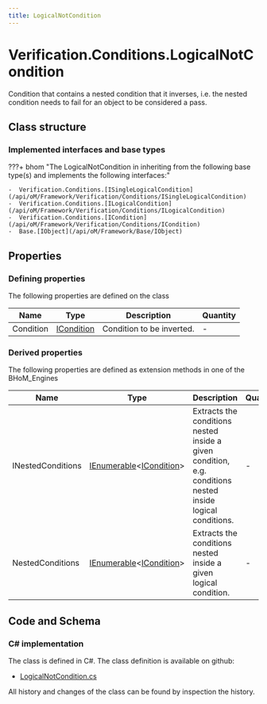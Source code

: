 ```yaml
---
title: LogicalNotCondition
---
```


# Verification.Conditions.LogicalNotCondition

Condition that contains a nested condition that it inverses, i.e. the nested condition needs to fail for an object to be considered a pass.

## Class structure

### Implemented interfaces and base types

???+ bhom "The LogicalNotCondition in inheriting from the following base type(s) and implements the following interfaces:"

    -  Verification.Conditions.[ISingleLogicalCondition](/api/oM/Framework/Verification/Conditions/ISingleLogicalCondition)
    -  Verification.Conditions.[ILogicalCondition](/api/oM/Framework/Verification/Conditions/ILogicalCondition)
    -  Verification.Conditions.[ICondition](/api/oM/Framework/Verification/Conditions/ICondition)
    -  Base.[IObject](/api/oM/Framework/Base/IObject)


## Properties



### Defining properties

The following properties are defined on the class

| Name             | Type             | Description      | Quantity         |
|------------------|------------------|------------------|------------------|
| Condition | [ICondition](/api/oM/Framework/Verification/Conditions/ICondition) | Condition to be inverted. | - |


### Derived properties

The following properties are defined as extension methods in one of the BHoM_Engines

| Name             | Type             | Description      | Quantity         | Engine           |
|------------------|------------------|------------------|------------------|------------------|
| INestedConditions | [IEnumerable](https://learn.microsoft.com/en-us/dotnet/api/System.Collections.Generic.IEnumerable-1?view=netstandard-2.0)&lt;[ICondition](/api/oM/Framework/Verification/Conditions/ICondition)&gt; | Extracts the conditions nested inside a given condition, e.g. conditions nested inside logical conditions. | - | Verification_Engine |
| NestedConditions | [IEnumerable](https://learn.microsoft.com/en-us/dotnet/api/System.Collections.Generic.IEnumerable-1?view=netstandard-2.0)&lt;[ICondition](/api/oM/Framework/Verification/Conditions/ICondition)&gt; | Extracts the conditions nested inside a given logical condition. | - | Verification_Engine |


## Code and Schema

### C# implementation

The class is defined in C#. The class definition is available on github:

- [LogicalNotCondition.cs](https://github.com/BHoM/BHoM/blob/develop/Verification_oM/Conditions/Logical/LogicalNotCondition.cs)

All history and changes of the class can be found by inspection the history.
